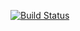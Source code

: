 [![Build Status](https://travis-ci.org/oiu850714/software-test-class-exam.svg?branch=master)](https://travis-ci.org/oiu850714/software-test-class-exam)
